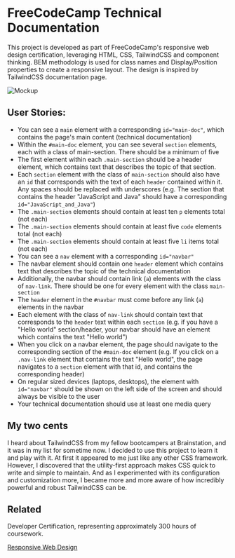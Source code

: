 
# FreeCodeCamp Technical Documentation

This project is developed as part of FreeCodeCamp's responsive web design certification, leveraging HTML, CSS, TailwindCSS and component thinking.
BEM methodology is used for class names and Display/Position properties to create a responsive layout. The design is inspired by TailwindCSS documentation page. 

![Mockup]()

## User Stories:

- You can see a `main` element with a corresponding `id="main-doc"`, which contains the page's main content (technical documentation)
- Within the `#main-doc` element, you can see several `section` elements, each with a class of main-section. There should be a minimum of five
- The first element within each `.main-section` should be a header element, which contains text that describes the topic of that section.
- Each `section` element with the class of `main-section` should also have an `id` that corresponds with the text of each `header` contained within it. Any spaces should be replaced with underscores (e.g. The section that contains the header "JavaScript and Java" should have a corresponding `id="JavaScript_and_Java"`)
- The `.main-section` elements should contain at least ten `p` elements total (not each)
- The `.main-section` elements should contain at least five `code` elements total (not each)
- The `.main-section` elements should contain at least five `li` items total (not each)
- You can see a `nav` element with a corresponding `id="navbar"`
- The navbar element should contain one `header` element which contains text that describes the topic of the technical documentation
- Additionally, the navbar should contain link (`a`) elements with the class of `nav-link`. There should be one for every element with the class `main-section`
- The `header` element in the `#navbar` must come before any link (`a`) elements in the navbar
- Each element with the class of `nav-link` should contain text that corresponds to the `header` text within each `section` (e.g. if you have a "Hello world" section/header, your navbar should have an element which contains the text "Hello world")
- When you click on a navbar element, the page should navigate to the corresponding section of the `#main-doc` element (e.g. If you click on a `.nav-link` element that contains the text "Hello world", the page navigates to a `section` element with that id, and contains the corresponding header)
- On regular sized devices (laptops, desktops), the element with `id="navbar"` should be shown on the left side of the screen and should always be visible to the user
- Your technical documentation should use at least one media query

## My two cents

I heard about TailwindCSS from my fellow bootcampers at Brainstation, and it was in my list for sometime now. I decided to use this project to learn it and play with it. 
At first it appeared to me just like any other CSS framework. However, I discovered that the utility-first approach makes CSS quick to write and simple to maintain. And as I experimented with its configuration and customization more, I became more and more aware of how incredibly powerful and robust TailwindCSS can be.

## Related

Developer Certification, representing approximately 300 hours of coursework.

[Responsive Web Design](https://www.freecodecamp.org/certification/afaisalsahar/responsive-web-design)